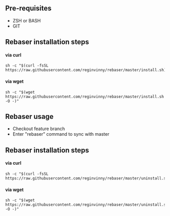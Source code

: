 
## Pre-requisites
- ZSH or BASH
- GIT

## Rebaser installation steps

#### via curl
```shell
sh -c "$(curl -fsSL https://raw.githubusercontent.com/reginvinny/rebaser/master/install.sh)"
```

#### via wget
```shell
sh -c "$(wget https://raw.githubusercontent.com/reginvinny/rebaser/master/install.sh -O -)"
```

## Rebaser usage

- Checkout feature branch
- Enter "rebaser" command to sync with master

## Rebaser installation steps

#### via curl
```shell
sh -c "$(curl -fsSL https://raw.githubusercontent.com/reginvinny/rebaser/master/uninstall.sh)"
```

#### via wget
```shell
sh -c "$(wget https://raw.githubusercontent.com/reginvinny/rebaser/master/uninstall.sh -O -)"
```

### 

